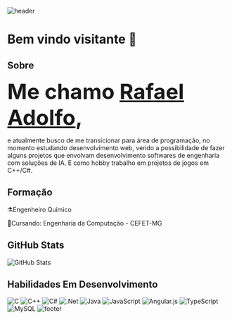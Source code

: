 ![header](https://capsule-render.vercel.app/api?type=waving&height=200&color=6B1F51)
# Bem vindo visitante 🖖 

## Sobre
<font size=120> <b>Me chamo <u>Rafael Adolfo</u>,</b></font>

e atualmente busco de me transicionar para área de programação, no momento estudando desenvolvimento web, vendo a possibilidade de fazer alguns projetos que envolvam desenvolvimento softwares de engenharia com soluções de IA. E como hobby trabalho em projetos de jogos em C++/C#.
## Formação
⚗️Engenheiro Químico

📝Cursando: Engenharia da Computação - CEFET-MG



## GitHub Stats

![GitHub Stats](https://github-readme-stats.vercel.app/api?username=Radsfer&show_icons=true&hide=contribs,prs&cache_seconds=86400&theme=jolly)

## Habilidades Em Desenvolvimento

![C](https://img.shields.io/badge/c-%2300599C.svg?style=for-the-badge&logo=c&logoColor=white)
![C++](https://img.shields.io/badge/c++-%2300599C.svg?style=for-the-badge&logo=c%2B%2B&logoColor=white)
![C#](https://img.shields.io/badge/c%23-%23239120.svg?style=for-the-badge&logo=csharp&logoColor=white)
![.Net](https://img.shields.io/badge/.NET-5C2D91?style=for-the-badge&logo=.net&logoColor=white)
![Java](https://img.shields.io/badge/java-%23ED8B00.svg?style=for-the-badge&logo=openjdk&logoColor=white)
![JavaScript](https://img.shields.io/badge/javascript-%23323330.svg?style=for-the-badge&logo=javascript&logoColor=%23F7DF1E)
![Angular.js](https://img.shields.io/badge/angular.js-%23E23237.svg?style=for-the-badge&logo=angularjs&logoColor=white)
![TypeScript](https://img.shields.io/badge/typescript-%23007ACC.svg?style=for-the-badge&logo=typescript&logoColor=white)
![MySQL](https://img.shields.io/badge/mysql-4479A1.svg?style=for-the-badge&logo=mysql&logoColor=white)
![footer](https://capsule-render.vercel.app/api?type=waving&height=140&color=6B1F51&section=footer)
